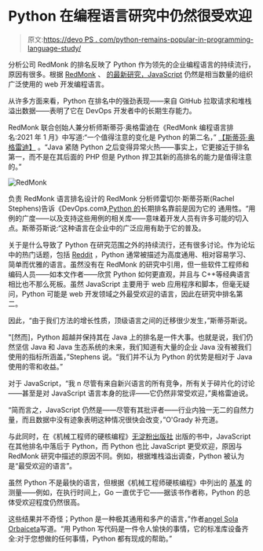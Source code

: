 # Python 在编程语言研究中仍然很受欢迎

> 原文:[https://devo PS . com/python-remains-popular-in-programming-language-study/](https://devops.com/python-remains-popular-in-programming-language-study/)

分析公司 RedMonk 的排名反映了 Python 作为领先的企业编程语言的持续流行，原因有很多。根据 [RedMonk](https://redmonk.com/) 、 [的最新研究，JavaScript](https://developer.mozilla.org/fr-FR/docs/Web/JavaScript) 仍然是相当数量的组织广泛使用的 web 开发编程语言。

从许多方面来看，Python 在排名中的强劲表现——来自 GitHub 拉取请求和堆栈溢出数据——表明了它在 DevOps 开发者中的长期生存能力。

RedMonk 联合创始人兼分析师斯蒂芬·奥格雷迪在《RedMonk 编程语言排名:2021 年 1 月》中写道:“一个值得注意的变化是 Python 的第二名，” [【斯蒂芬·奥格雷迪】](https://www.linkedin.com/in/sogrady/) 。“Java 紧随 Python 之后变得异常火热——事实上，它更接近于排名第一，而不是在其后面的 PHP 但是 Python 捍卫其新的高排名的能力是值得注意的。”

![RedMonk](../Images/dde66ea73f0e214376899c84031bafef.png)

负责 RedMonk 语言排名设计的 RedMonk 分析师雷切尔·斯蒂芬斯(Rachel Stephens)告诉《DevOps.com》,[Python 的](https://devops.com/?s=Python)长期排名靠前是因为它的 通用性。“用例的广度——以及支持这些用例的相关库——意味着开发人员有许多可能的切入点。斯蒂芬斯说:“这种语言在企业中的广泛应用有助于它的普及。

关于是什么导致了 Python 在研究范围之外的持续流行，还有很多讨论。作为论坛中的热门话题，包括 [Reddit](https://www.reddit.com/r/Python/comments/m3zesx/why_python_is_still_the_best_programming_language/) ，Python 通常被描述为高度通用、相对容易学习、简单而优雅的语言。虽然没有在 RedMonk 的研究中引用，但一些软件工程师和编码人员——如本文作者——欣赏 Python 如何更直观，并且与 C++等经典语言相比也不那么死板。虽然 JavaScript 主要用于 web 应用程序和脚本，但毫无疑问，Python 可能是 web 开发领域之外最受欢迎的语言，因此在研究中排名第二。

因此，“由于我们方法的增长性质，顶级语言之间的迁移很少发生，”斯蒂芬斯说。

"[然而]，Python 超越并保持其在 Java 上的排名是一件大事。也就是说，我们仍然坚信 Java 和 Java 生态系统的未来，我们知道有大量的企业 Java 没有被我们使用的指标所涵盖，”Stephens 说。“我们并不认为 Python 的优势是相对于 Java 使用的零和收益。”

对于 JavaScript，“我 n 尽管有来自新兴语言的所有竞争，所有关于碎片化的讨论——甚至是对 JavaScript 语言本身的批评——它仍然非常受欢迎，”奥格雷迪说。

“简而言之，JavaScript 仍然是——尽管有其批评者——行业内独一无二的自然力量，而且数据中没有迹象表明这种情况很快会改变，”O'Grady 补充道。

与此同时，在《机械工程师的硬核编程》[](https://nostarch.com/hardcore-programming-mechanical-engineers)[无淀粉出版社](https://nostarch.com/) 出版的书中，JavaScript 在其他排名中落后于 Python，而 Python 也比 JavaScript 更受欢迎，原因与 RedMonk 研究中描述的原因不同。例如，根据堆栈溢出调查，Python 被认为是“最受欢迎的语言”。

虽然 Python 不是最快的语言，但根据《机械工程师硬核编程》中列出的 [基准](https://benchmarksgame-team.pages.debian.net/%20benchmarksgame/fastest/python3-go.html) 的测量——例如，在执行时间上，Go 一直优于它——据该书作者称，Python 的总体受欢迎程度仍然很高。

这些结果并不奇怪；Python 是一种极其通用和多产的语言，”作者[angel Sola Orbaiceta](https://es.linkedin.com/in/angelsolaorbaiceta)写道。“用 Python 写代码是一件令人愉快的事情，它的标准库设备齐全:对于您想做的任何事情，Python 都有现成的帮助。”